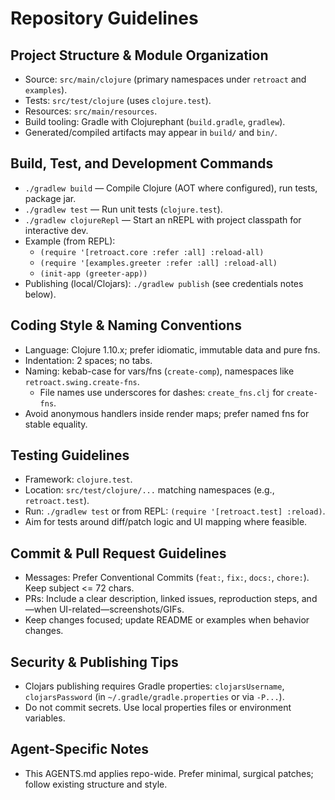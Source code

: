 # Repository Guidelines

## Project Structure & Module Organization
- Source: `src/main/clojure` (primary namespaces under `retroact` and `examples`).
- Tests: `src/test/clojure` (uses `clojure.test`).
- Resources: `src/main/resources`.
- Build tooling: Gradle with Clojurephant (`build.gradle`, `gradlew`).
- Generated/compiled artifacts may appear in `build/` and `bin/`.

## Build, Test, and Development Commands
- `./gradlew build` — Compile Clojure (AOT where configured), run tests, package jar.
- `./gradlew test` — Run unit tests (`clojure.test`).
- `./gradlew clojureRepl` — Start an nREPL with project classpath for interactive dev.
- Example (from REPL):
  - `(require '[retroact.core :refer :all] :reload-all)`
  - `(require '[examples.greeter :refer :all] :reload-all)`
  - `(init-app (greeter-app))`
- Publishing (local/Clojars): `./gradlew publish` (see credentials notes below).

## Coding Style & Naming Conventions
- Language: Clojure 1.10.x; prefer idiomatic, immutable data and pure fns.
- Indentation: 2 spaces; no tabs.
- Naming: kebab-case for vars/fns (`create-comp`), namespaces like `retroact.swing.create-fns`.
  - File names use underscores for dashes: `create_fns.clj` for `create-fns`.
- Avoid anonymous handlers inside render maps; prefer named fns for stable equality.

## Testing Guidelines
- Framework: `clojure.test`.
- Location: `src/test/clojure/...` matching namespaces (e.g., `retroact.test`).
- Run: `./gradlew test` or from REPL: `(require '[retroact.test] :reload)`.
- Aim for tests around diff/patch logic and UI mapping where feasible.

## Commit & Pull Request Guidelines
- Messages: Prefer Conventional Commits (`feat:`, `fix:`, `docs:`, `chore:`). Keep subject <= 72 chars.
- PRs: Include a clear description, linked issues, reproduction steps, and—when UI-related—screenshots/GIFs.
- Keep changes focused; update README or examples when behavior changes.

## Security & Publishing Tips
- Clojars publishing requires Gradle properties: `clojarsUsername`, `clojarsPassword` (in `~/.gradle/gradle.properties` or via `-P...`).
- Do not commit secrets. Use local properties files or environment variables.

## Agent-Specific Notes
- This AGENTS.md applies repo-wide. Prefer minimal, surgical patches; follow existing structure and style.
